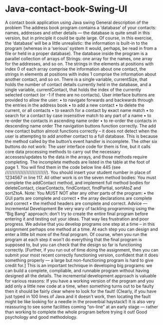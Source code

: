 # Java-contact-book-Swing-UI
A contact book application using Java swing
General description of the problem 
The address book program contains a ‘database’ of your contacts: names, addresses and other details — the database is quite small in this version, but in principle it could be quite large.  Of course, in this exercise, the ‘database’ will be a little unrealistic: the information is built-in to the program (whereas in a ‘serious’ system it would, perhaps, be read in from a file or held in a proper database).  The database inside the program is a parallel collection of arrays of Strings:  one array for the names, one array for the addresses, and so on.  The strings in the elements at positions with index 0 of each array comprise the information about one contact, the strings in elements at positions with index 1 comprise the information about another contact, and so on.  There is a single variable, currentSize, that holds the number of contact details currently held in the database, and a single variable, currentContact, that holds the index of the currently selected contact (or -1 if there are no contacts).
User interface buttons are provided to allow the user:
•	to navigate forwards and backwards through the entries in the address book
•	to add a new contact
•	to delete the current, or all contacts
•	to search for a contact by exact name match
•	to search for a contact by case insensitive match to any part of a name
•	to re-order the contacts in ascending name order
•	to re-order the contacts in descending name order
The navigation buttons function correctly.
The add new contact button almost functions correctly – it does not detect when the user is attempting to add another contact to a full database.  This is because the method called by the button’s event handler is incomplete.
The other six buttons do not work:  The user interface code for them is fine, but it calls core data processing methods to carry out the necessary accesses/updates to the data in the arrays, and those methods require completing.  The incomplete methods are listed in the table at the foot of page 1.  You will find them in the code below line 445 (see ///////////////////////////).
You should insert your student number in place of 1234567 in line 117.
All other work is on the seven method bodies:  You must complete the addContact method, and implement full method bodies for deleteContact, clearContacts, findContact, findPartial, sortAtoZ and sortZtoA.
Note: You MUST NOT alter any other parts of the program:
•	the GUI parts are complete and correct
•	the array declarations are complete and correct
•	the method headers are complete and correct.
Advice — Incremental Development 
Be very wary of tackling programming using the “Big Bang” approach:  don't try to create the entire final program before entering it and testing out your ideas.  That way lies frustration and poor progress. 
We advise that you develop programs one step at a time – in this assignment perhaps one method at a time.  At each step you can design and enter a little bit more of the final program.  Of course, when you run the program at each step it won't do everything that the final program is supposed to, but you can check that the design so far is functioning correctly.  [Further, if you run out of time doing the assignment, then you can submit your most recent correctly functioning version, confident that it does something properly — a large but non-functioning program is hard to give credit for.]  This is an important technique in developing big programs: we can build a complete, compliable, and runnable program without having designed all the details. 
The incremental development approach is valuable for various reasons:  If you have a working version of the program and you add only a little new code at a time, when something turns out to be faulty then it should be fairly clear where to look for the fault!  (Clearly, if you have just typed in 100 lines of Java and it doesn't work, then locating the fault might be like looking for a needle in the proverbial haystack!)  It is also very reassuring to see some facilities coming “on-line” at an early stage — rather than working to complete the whole program before trying it out!  Good psychology and good methodology.

